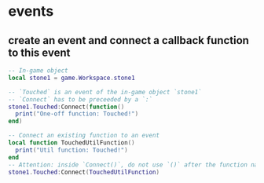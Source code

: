 # events

## create an event and connect a callback function to this event

```lua
-- In-game object
local stone1 = game.Workspace.stone1

-- `Touched` is an event of the in-game object `stone1`
-- `Connect` has to be preceeded by a `:`
stone1.Touched:Connect(function()
  print("One-off function: Touched!")
end)

-- Connect an existing function to an event
local function TouchedUtilFunction()
  print("Util function: Touched!")
end
-- Attention: inside `Connect()`, do not use `()` after the function name
stone1.Touched:Connect(TouchedUtilFunction)
```
